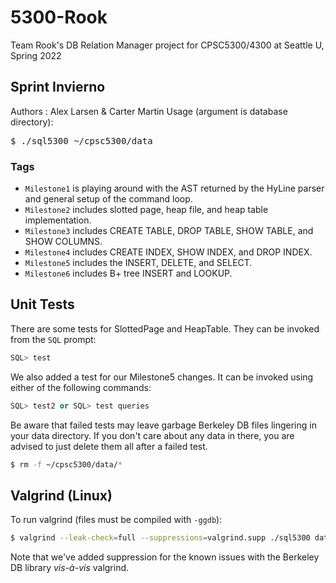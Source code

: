 # 5300-Rook
Team Rook's DB Relation Manager project for CPSC5300/4300 at Seattle U, Spring 2022
## Sprint Invierno
Authors : Alex Larsen & Carter Martin
Usage (argument is database directory):
<pre>
$ ./sql5300 ~/cpsc5300/data
</pre>
### Tags 
- <code>Milestone1</code> is playing around with the AST returned by the HyLine parser and general setup of the command loop.
- <code>Milestone2</code> includes slotted page, heap file, and heap table implementation.
- <code>Milestone3</code> includes CREATE TABLE, DROP TABLE, SHOW TABLE, and SHOW COLUMNS.
- <code>Milestone4</code> includes CREATE INDEX, SHOW INDEX, and DROP INDEX.
- <code>Milestone5</code> includes the INSERT, DELETE, and SELECT.
- <code>Milestone6</code> includes B+ tree INSERT and LOOKUP.
## Unit Tests
There are some tests for SlottedPage and HeapTable. They can be invoked from the <code>SQL</code> prompt:
```sql
SQL> test
```
We also added a test for our Milestone5 changes. It can be invoked using either of the following commands:
```sql
SQL> test2 or SQL> test queries
```
Be aware that failed tests may leave garbage Berkeley DB files lingering in your data directory. If you don't care about any data in there, you are advised to just delete them all after a failed test.
```sh
$ rm -f ~/cpsc5300/data/*
```
## Valgrind (Linux)
To run valgrind (files must be compiled with <code>-ggdb</code>):
```sh
$ valgrind --leak-check=full --suppressions=valgrind.supp ./sql5300 data
```
Note that we've added suppression for the known issues with the Berkeley DB library <em>vis-à-vis</em> valgrind.
